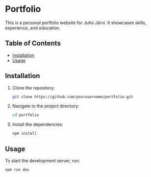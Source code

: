 # Portfolio

This is a personal portfolio website for Juho Järvi. It showcases skills, experience, and education.

## Table of Contents

- [Installation](#installation)
- [Usage](#usage)

## Installation

1. Clone the repository:
    ```sh
    git clone https://github.com/yourusername/portfolio.git
    ```
2. Navigate to the project directory:
    ```sh
    cd portfolio
    ```
3. Install the dependencies:
    ```sh
    npm install
    ```

## Usage

To start the development server, run:
```sh
npm run dev
```